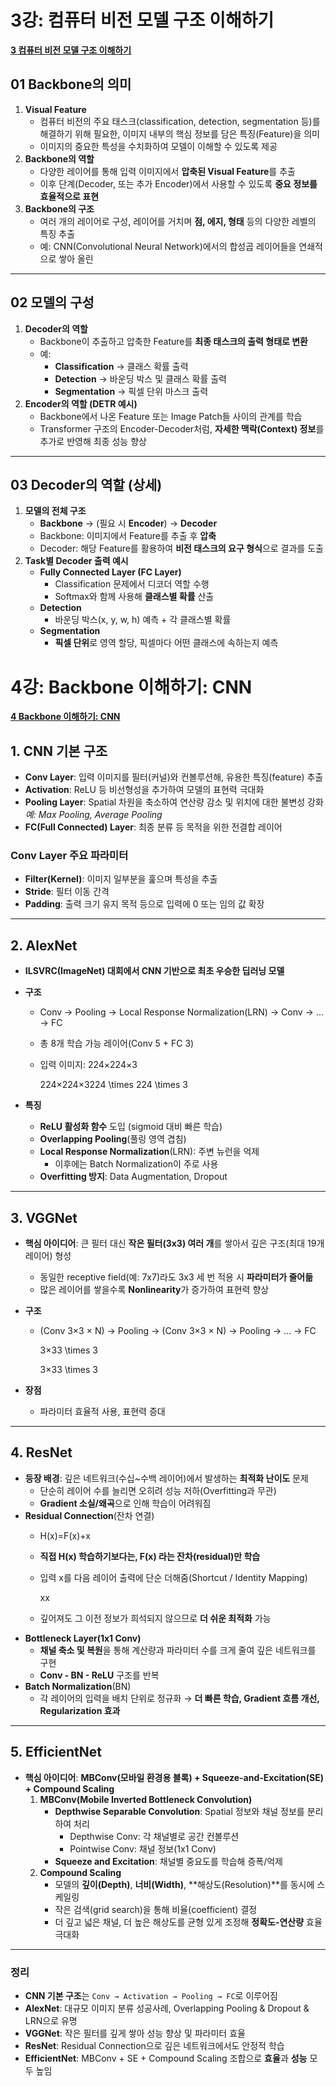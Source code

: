 # 3강: 컴퓨터 비전 모델 구조 이해하기

[**3 컴퓨터 비전 모델 구조 이해하기**](https://www.notion.so/3-15e596a3652f808db3ccd84093b69b97?pvs=21) 

## 01 Backbone의 의미

1. **Visual Feature**
    - 컴퓨터 비전의 주요 태스크(classification, detection, segmentation 등)를 해결하기 위해 필요한, 이미지 내부의 핵심 정보를 담은 특징(Feature)을 의미
    - 이미지의 중요한 특성을 수치화하여 모델이 이해할 수 있도록 제공
2. **Backbone의 역할**
    - 다양한 레이어를 통해 입력 이미지에서 **압축된 Visual Feature**를 추출
    - 이후 단계(Decoder, 또는 추가 Encoder)에서 사용할 수 있도록 **중요 정보를 효율적으로 표현**
3. **Backbone의 구조**
    - 여러 개의 레이어로 구성, 레이어를 거치며 **점, 에지, 형태** 등의 다양한 레벨의 특징 추출
    - 예: CNN(Convolutional Neural Network)에서의 합성곱 레이어들을 연쇄적으로 쌓아 올린

---

## 02 모델의 구성

1. **Decoder의 역할**
    - Backbone이 추출하고 압축한 Feature를 **최종 태스크의 출력 형태로 변환**
    - 예:
        - **Classification** → 클래스 확률 출력
        - **Detection** → 바운딩 박스 및 클래스 확률 출력
        - **Segmentation** → 픽셀 단위 마스크 출력
2. **Encoder의 역할 (DETR 예시)**
    - Backbone에서 나온 Feature 또는 Image Patch들 사이의 관계를 학습
    - Transformer 구조의 Encoder-Decoder처럼, **자세한 맥락(Context) 정보**를 추가로 반영해 최종 성능 향상

---

## 03 Decoder의 역할 (상세)

1. **모델의 전체 구조**
    - **Backbone** → (필요 시 **Encoder**) → **Decoder**
    - Backbone: 이미지에서 Feature를 추출 후 **압축**
    - Decoder: 해당 Feature를 활용하여 **비전 태스크의 요구 형식**으로 결과를 도출
2. **Task별 Decoder 출력 예시**
    - **Fully Connected Layer (FC Layer)**
        - Classification 문제에서 디코더 역할 수행
        - Softmax와 함께 사용해 **클래스별 확률** 산출
    - **Detection**
        - 바운딩 박스(x, y, w, h) 예측 + 각 클래스별 확률
    - **Segmentation**
        - **픽셀 단위**로 영역 할당, 픽셀마다 어떤 클래스에 속하는지 예측

# 4강: Backbone 이해하기: CNN

[**4 Backbone 이해하기: CNN**](https://www.notion.so/4-Backbone-CNN-15f596a3652f80c88f8dc8aae35d7bdd?pvs=21) 

## 1. CNN 기본 구조

- **Conv Layer**: 입력 이미지를 필터(커널)와 컨볼루션해, 유용한 특징(feature) 추출
- **Activation**: ReLU 등 비선형성을 추가하여 모델의 표현력 극대화
- **Pooling Layer**: Spatial 차원을 축소하여 연산량 감소 및 위치에 대한 불변성 강화*예: Max Pooling, Average Pooling*
- **FC(Full Connected) Layer**: 최종 분류 등 목적을 위한 전결합 레이어

### Conv Layer 주요 파라미터

- **Filter(Kernel)**: 이미지 일부분을 훑으며 특성을 추출
- **Stride**: 필터 이동 간격
- **Padding**: 출력 크기 유지 목적 등으로 입력에 0 또는 임의 값 확장

---

## 2. AlexNet

- **ILSVRC(ImageNet) 대회에서 CNN 기반으로 최초 우승한 딥러닝 모델**
- **구조**
    - Conv → Pooling → Local Response Normalization(LRN) → Conv → … → FC
    - 총 8개 학습 가능 레이어(Conv 5 + FC 3)
    - 입력 이미지: 224×224×3
        
        224×224×3224 \times 224 \times 3
        
- **특징**
    - **ReLU 활성화 함수** 도입 (sigmoid 대비 빠른 학습)
    - **Overlapping Pooling**(풀링 영역 겹침)
    - **Local Response Normalization**(LRN): 주변 뉴런을 억제
        - 이후에는 Batch Normalization이 주로 사용
    - **Overfitting 방지**: Data Augmentation, Dropout

---

## 3. VGGNet

- **핵심 아이디어**: 큰 필터 대신 **작은 필터(3x3) 여러 개**를 쌓아서 깊은 구조(최대 19개 레이어) 형성
    - 동일한 receptive field(예: 7x7)라도 3x3 세 번 적용 시 **파라미터가 줄어듦**
    - 많은 레이어를 쌓을수록 **Nonlinearity**가 증가하여 표현력 향상
- **구조**
    - (Conv 3×3 × N) → Pooling → (Conv 3×3 × N) → Pooling → … → FC
        
        3×33 \times 3
        
        3×33 \times 3
        
- **장점**
    - 파라미터 효율적 사용, 표현력 증대

---

## 4. ResNet

- **등장 배경**: 깊은 네트워크(수십~수백 레이어)에서 발생하는 **최적화 난이도** 문제
    - 단순히 레이어 수를 늘리면 오히려 성능 저하(Overfitting과 무관)
    - **Gradient 소실/왜곡**으로 인해 학습이 어려워짐
- **Residual Connection**(잔차 연결)
    - H(x)=F(x)+x
    - **직접 H(x) 학습하기보다는, F(x) 라는 잔차(residual)만 학습**
    - 입력 x를 다음 레이어 출력에 단순 더해줌(Shortcut / Identity Mapping)
        
        xx
        
    - 깊어져도 그 이전 정보가 희석되지 않으므로 **더 쉬운 최적화** 가능
- **Bottleneck Layer(1x1 Conv)**
    - **채널 축소 및 복원**을 통해 계산량과 파라미터 수를 크게 줄여 깊은 네트워크를 구현
    - **Conv - BN - ReLU** 구조를 반복
- **Batch Normalization**(BN)
    - 각 레이어의 입력을 배치 단위로 정규화 → **더 빠른 학습, Gradient 흐름 개선, Regularization 효과**

---

## 5. EfficientNet

- **핵심 아이디어**: **MBConv(모바일 환경용 블록) + Squeeze-and-Excitation(SE) + Compound Scaling**
    1. **MBConv(Mobile Inverted Bottleneck Convolution)**
        - **Depthwise Separable Convolution**: Spatial 정보와 채널 정보를 분리하여 처리
            - Depthwise Conv: 각 채널별로 공간 컨볼루션
            - Pointwise Conv: 채널 정보(1x1 Conv)
        - **Squeeze and Excitation**: 채널별 중요도를 학습해 증폭/억제
    2. **Compound Scaling**
        - 모델의 **깊이(Depth)**, **너비(Width)**, **해상도(Resolution)**를 동시에 스케일링
        - 작은 검색(grid search)을 통해 비율(coefficient) 결정
        - 더 깊고 넓은 채널, 더 높은 해상도를 균형 있게 조정해 **정확도-연산량** 효율 극대화

---

### 정리

- **CNN 기본 구조**는 `Conv → Activation → Pooling → FC`로 이루어짐
- **AlexNet**: 대규모 이미지 분류 성공사례, Overlapping Pooling & Dropout & LRN으로 유명
- **VGGNet**: 작은 필터를 깊게 쌓아 성능 향상 및 파라미터 효율
- **ResNet**: Residual Connection으로 깊은 네트워크에서도 안정적 학습
- **EfficientNet**: MBConv + SE + Compound Scaling 조합으로 **효율**과 **성능** 모두 높임